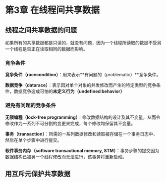 # 第3章 在线程间共享数据



## 线程之间共享数据的问题

如果所有的共享数据都是只读的，就没有问题，因为一个线程所读取的数据不受另一个线程是否正在读取相同的数据而影响。

### 竞争条件

**竞争条件（racecondition）**：用来表示**有问题的（problematic）**竞争条件。

**数据竞争（datarace）**：表示因对单个对象的并发修改而产生的特定类型的竞争条件，数据竞争造成可怕的**未定义行为（undefined behavior）**

### 避免有问题的竞争条件

**无锁编程（lock-free programming）**：修改数据结构的设计及其不变量，从而令修改作为一系列不可分割的变更来完成，每个修改均保留其不变量。

**事务（transaction）**：所需的一系列数据修改和读取被存储在一个事务日志中，然后在单个步骤中进行提交。

**软件事务内存（software transactional memory, STM）**：事务步骤的提交因为数据结构已被另一个线程修改而无法进行，该事务将重新启动。



## 用互斥元保护共享数据

